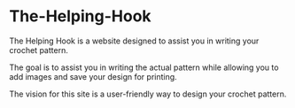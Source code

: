 # The-Helping-Hook

The Helping Hook is a website designed to assist you in writing your crochet pattern.

The goal is to assist you in writing the actual pattern while allowing you to add images and save your design for printing.

The vision for this site is a user-friendly way to design your crochet pattern.

